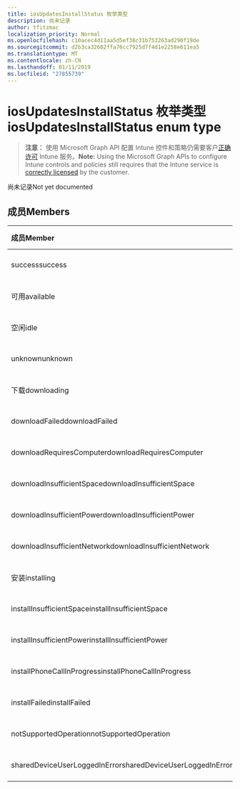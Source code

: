 ```yaml
---
title: iosUpdatesInstallStatus 枚举类型
description: 尚未记录
author: tfitzmac
localization_priority: Normal
ms.openlocfilehash: c10acec4d11aa5d5ef38c31b753263ad290f19de
ms.sourcegitcommit: d2b3ca32602ffa76cc7925d7f4d1e2258e611ea5
ms.translationtype: MT
ms.contentlocale: zh-CN
ms.lasthandoff: 01/11/2019
ms.locfileid: "27855739"
---
```

# <a name="iosupdatesinstallstatus-enum-type"></a><span data-ttu-id="d1187-103">iosUpdatesInstallStatus 枚举类型</span><span class="sxs-lookup"><span data-stu-id="d1187-103">iosUpdatesInstallStatus enum type</span></span>

> <span data-ttu-id="d1187-104">**注意：** 使用 Microsoft Graph API 配置 Intune 控件和策略仍需要客户[正确许可](https://go.microsoft.com/fwlink/?linkid=839381) Intune 服务。</span><span class="sxs-lookup"><span data-stu-id="d1187-104">**Note:** Using the Microsoft Graph APIs to configure Intune controls and policies still requires that the Intune service is [correctly licensed](https://go.microsoft.com/fwlink/?linkid=839381) by the customer.</span></span>

<span data-ttu-id="d1187-105">尚未记录</span><span class="sxs-lookup"><span data-stu-id="d1187-105">Not yet documented</span></span>
## <a name="members"></a><span data-ttu-id="d1187-106">成员</span><span class="sxs-lookup"><span data-stu-id="d1187-106">Members</span></span>
|<span data-ttu-id="d1187-107">成员</span><span class="sxs-lookup"><span data-stu-id="d1187-107">Member</span></span>|<span data-ttu-id="d1187-108">值</span><span class="sxs-lookup"><span data-stu-id="d1187-108">Value</span></span>|<span data-ttu-id="d1187-109">说明</span><span class="sxs-lookup"><span data-stu-id="d1187-109">Description</span></span>|
|:---|:---|:---|
|<span data-ttu-id="d1187-110">success</span><span class="sxs-lookup"><span data-stu-id="d1187-110">success</span></span>|<span data-ttu-id="d1187-111">0</span><span class="sxs-lookup"><span data-stu-id="d1187-111">0</span></span>|<span data-ttu-id="d1187-112">尚未记录</span><span class="sxs-lookup"><span data-stu-id="d1187-112">Not yet documented</span></span>|
|<span data-ttu-id="d1187-113">可用</span><span class="sxs-lookup"><span data-stu-id="d1187-113">available</span></span>|<span data-ttu-id="d1187-114">1</span><span class="sxs-lookup"><span data-stu-id="d1187-114">1</span></span>|<span data-ttu-id="d1187-115">尚未记录</span><span class="sxs-lookup"><span data-stu-id="d1187-115">Not yet documented</span></span>|
|<span data-ttu-id="d1187-116">空闲</span><span class="sxs-lookup"><span data-stu-id="d1187-116">idle</span></span>|<span data-ttu-id="d1187-117">2</span><span class="sxs-lookup"><span data-stu-id="d1187-117">2</span></span>|<span data-ttu-id="d1187-118">尚未记录</span><span class="sxs-lookup"><span data-stu-id="d1187-118">Not yet documented</span></span>|
|<span data-ttu-id="d1187-119">unknown</span><span class="sxs-lookup"><span data-stu-id="d1187-119">unknown</span></span>|<span data-ttu-id="d1187-120">3</span><span class="sxs-lookup"><span data-stu-id="d1187-120">3</span></span>|<span data-ttu-id="d1187-121">尚未记录</span><span class="sxs-lookup"><span data-stu-id="d1187-121">Not yet documented</span></span>|
|<span data-ttu-id="d1187-122">下载</span><span class="sxs-lookup"><span data-stu-id="d1187-122">downloading</span></span>|<span data-ttu-id="d1187-123">-2016330712</span><span class="sxs-lookup"><span data-stu-id="d1187-123">-2016330712</span></span>|<span data-ttu-id="d1187-124">尚未记录</span><span class="sxs-lookup"><span data-stu-id="d1187-124">Not yet documented</span></span>|
|<span data-ttu-id="d1187-125">downloadFailed</span><span class="sxs-lookup"><span data-stu-id="d1187-125">downloadFailed</span></span>|<span data-ttu-id="d1187-126">-2016330711</span><span class="sxs-lookup"><span data-stu-id="d1187-126">-2016330711</span></span>|<span data-ttu-id="d1187-127">尚未记录</span><span class="sxs-lookup"><span data-stu-id="d1187-127">Not yet documented</span></span>|
|<span data-ttu-id="d1187-128">downloadRequiresComputer</span><span class="sxs-lookup"><span data-stu-id="d1187-128">downloadRequiresComputer</span></span>|<span data-ttu-id="d1187-129">-2016330710</span><span class="sxs-lookup"><span data-stu-id="d1187-129">-2016330710</span></span>|<span data-ttu-id="d1187-130">尚未记录</span><span class="sxs-lookup"><span data-stu-id="d1187-130">Not yet documented</span></span>|
|<span data-ttu-id="d1187-131">downloadInsufficientSpace</span><span class="sxs-lookup"><span data-stu-id="d1187-131">downloadInsufficientSpace</span></span>|<span data-ttu-id="d1187-132">-2016330709</span><span class="sxs-lookup"><span data-stu-id="d1187-132">-2016330709</span></span>|<span data-ttu-id="d1187-133">尚未记录</span><span class="sxs-lookup"><span data-stu-id="d1187-133">Not yet documented</span></span>|
|<span data-ttu-id="d1187-134">downloadInsufficientPower</span><span class="sxs-lookup"><span data-stu-id="d1187-134">downloadInsufficientPower</span></span>|<span data-ttu-id="d1187-135">-2016330708</span><span class="sxs-lookup"><span data-stu-id="d1187-135">-2016330708</span></span>|<span data-ttu-id="d1187-136">尚未记录</span><span class="sxs-lookup"><span data-stu-id="d1187-136">Not yet documented</span></span>|
|<span data-ttu-id="d1187-137">downloadInsufficientNetwork</span><span class="sxs-lookup"><span data-stu-id="d1187-137">downloadInsufficientNetwork</span></span>|<span data-ttu-id="d1187-138">-2016330707</span><span class="sxs-lookup"><span data-stu-id="d1187-138">-2016330707</span></span>|<span data-ttu-id="d1187-139">尚未记录</span><span class="sxs-lookup"><span data-stu-id="d1187-139">Not yet documented</span></span>|
|<span data-ttu-id="d1187-140">安装</span><span class="sxs-lookup"><span data-stu-id="d1187-140">installing</span></span>|<span data-ttu-id="d1187-141">-2016330706</span><span class="sxs-lookup"><span data-stu-id="d1187-141">-2016330706</span></span>|<span data-ttu-id="d1187-142">尚未记录</span><span class="sxs-lookup"><span data-stu-id="d1187-142">Not yet documented</span></span>|
|<span data-ttu-id="d1187-143">installInsufficientSpace</span><span class="sxs-lookup"><span data-stu-id="d1187-143">installInsufficientSpace</span></span>|<span data-ttu-id="d1187-144">-2016330705</span><span class="sxs-lookup"><span data-stu-id="d1187-144">-2016330705</span></span>|<span data-ttu-id="d1187-145">尚未记录</span><span class="sxs-lookup"><span data-stu-id="d1187-145">Not yet documented</span></span>|
|<span data-ttu-id="d1187-146">installInsufficientPower</span><span class="sxs-lookup"><span data-stu-id="d1187-146">installInsufficientPower</span></span>|<span data-ttu-id="d1187-147">-2016330704</span><span class="sxs-lookup"><span data-stu-id="d1187-147">-2016330704</span></span>|<span data-ttu-id="d1187-148">尚未记录</span><span class="sxs-lookup"><span data-stu-id="d1187-148">Not yet documented</span></span>|
|<span data-ttu-id="d1187-149">installPhoneCallInProgress</span><span class="sxs-lookup"><span data-stu-id="d1187-149">installPhoneCallInProgress</span></span>|<span data-ttu-id="d1187-150">-2016330703</span><span class="sxs-lookup"><span data-stu-id="d1187-150">-2016330703</span></span>|<span data-ttu-id="d1187-151">尚未记录</span><span class="sxs-lookup"><span data-stu-id="d1187-151">Not yet documented</span></span>|
|<span data-ttu-id="d1187-152">installFailed</span><span class="sxs-lookup"><span data-stu-id="d1187-152">installFailed</span></span>|<span data-ttu-id="d1187-153">-2016330702</span><span class="sxs-lookup"><span data-stu-id="d1187-153">-2016330702</span></span>|<span data-ttu-id="d1187-154">尚未记录</span><span class="sxs-lookup"><span data-stu-id="d1187-154">Not yet documented</span></span>|
|<span data-ttu-id="d1187-155">notSupportedOperation</span><span class="sxs-lookup"><span data-stu-id="d1187-155">notSupportedOperation</span></span>|<span data-ttu-id="d1187-156">-2016330701</span><span class="sxs-lookup"><span data-stu-id="d1187-156">-2016330701</span></span>|<span data-ttu-id="d1187-157">尚未记录</span><span class="sxs-lookup"><span data-stu-id="d1187-157">Not yet documented</span></span>|
|<span data-ttu-id="d1187-158">sharedDeviceUserLoggedInError</span><span class="sxs-lookup"><span data-stu-id="d1187-158">sharedDeviceUserLoggedInError</span></span>|<span data-ttu-id="d1187-159">-2016330699</span><span class="sxs-lookup"><span data-stu-id="d1187-159">-2016330699</span></span>|<span data-ttu-id="d1187-160">尚未记录</span><span class="sxs-lookup"><span data-stu-id="d1187-160">Not yet documented</span></span>|



